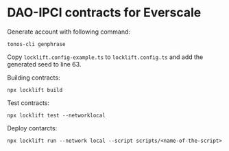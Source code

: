 # DAO-IPCI contracts for Everscale

Generate account with following command:
```
tonos-cli genphrase
```
Copy `locklift.config-example.ts` to `locklift.config.ts` and add the generated seed to line 63. 

Building contracts: 
```
npx locklift build
```
Test contracts:
```
npx locklift test --networklocal
```

Deploy contarcts:
```
npx locklift run --network local --script scripts/<name-of-the-script>
```